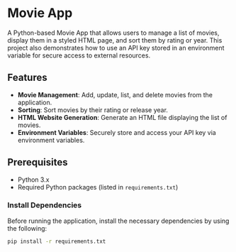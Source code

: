 # Movie App

A Python-based Movie App that allows users to manage a list of movies, display them in a styled HTML page, and sort them by rating or year. This project also demonstrates how to use an API key stored in an environment variable for secure access to external resources.

## Features

- **Movie Management**: Add, update, list, and delete movies from the application.
- **Sorting**: Sort movies by their rating or release year.
- **HTML Website Generation**: Generate an HTML file displaying the list of movies.
- **Environment Variables**: Securely store and access your API key via environment variables.

## Prerequisites

- Python 3.x
- Required Python packages (listed in `requirements.txt`)

### Install Dependencies

Before running the application, install the necessary dependencies by using the following:

```bash
pip install -r requirements.txt

